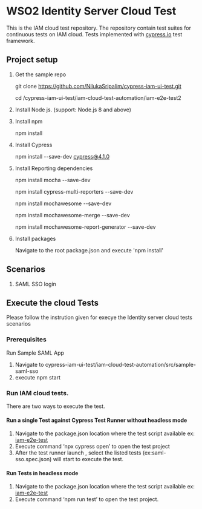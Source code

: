 # WSO2 Identity Server Cloud Test

This is the IAM cloud test repository. The repository contain test suites for continuous tests on IAM cloud. Tests
 implemented with [cypress.io](https://www.cypress.io) test framework.  

## Project setup

1. Get the sample repo 

    git clone https://github.com/NilukaSripalim/cypress-iam-ui-test.git
    
    cd /cypress-iam-ui-test/iam-cloud-test-automation/iam-e2e-test2

2. Install Node js. (support: Node.js 8 and above)

3. Install npm

   npm install

4. Install Cypress

   npm install --save-dev cypress@4.1.0

5. Install Reporting dependencies

   npm install mocha --save-dev
   
   npm install cypress-multi-reporters --save-dev
   
   npm install mochawesome --save-dev
   
   npm install mochawesome-merge --save-dev
   
   npm install mochawesome-report-generator --save-dev

6. Install packages

   Navigate to the root package.json and execute 'npm install'

## Scenarios
1. SAML SSO login

## Execute the cloud Tests

Please follow the instrution given for execye the Identity server cloud tests scenarios

### Prerequisites

Run Sample SAML App
   1. Navigate to cypress-iam-ui-test/iam-cloud-test-automation/src/sample-saml-sso
   2. execute npm start

### Run IAM cloud tests.
   There are two ways to execute the test. 

#### Run a single Test against Cypress Test Runner without headless mode
   1. Navigate to the package.json location where the test script available ex: [iam-e2e-test](https://github.com/NilukaSripalim/cypress-iam-ui-test/tree/master/iam-cloud-test-automation/iam-e2e-test)
   2. Execute command ‘npx cypress open’ to open the test project
   3. After the test runner launch , select the listed tests (ex:saml-sso.spec.json)  will start to execute the test. 

#### Run Tests in headless mode 
   1. Navigate to the package.json location where the test script available ex: [iam-e2e-test](https://github.com/NilukaSripalim/cypress-iam-ui-test/tree/master/iam-cloud-test-automation/iam-e2e-test)
   2. Execute command ‘npm run test’ to open the test project.
